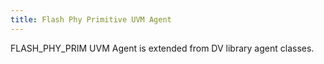 ```yaml
---
title: Flash Phy Primitive UVM Agent
---
```


FLASH_PHY_PRIM UVM Agent is extended from DV library agent classes.
